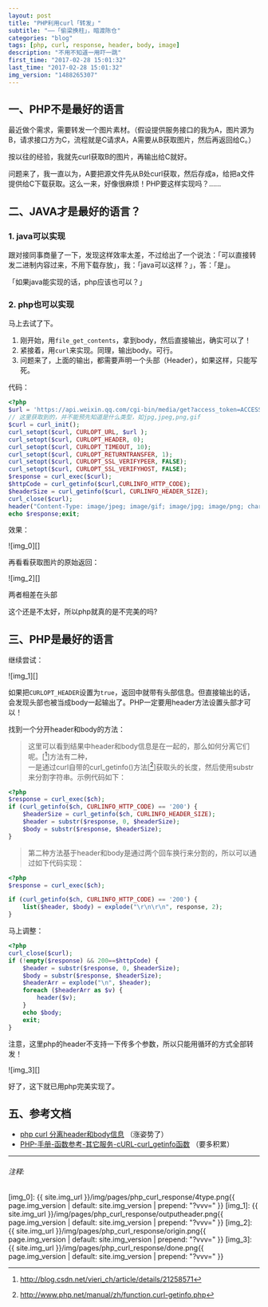 ```yaml
---
layout: post
title: "PHP利用curl「转发」"
subtitle: "——「偷梁换柱」，暗渡陈仓"
categories: "blog"
tags: [php, curl, response, header, body, image]
description: "不用不知道一用吓一跳"
first_time: "2017-02-28 15:01:32"
last_time: "2017-02-28 15:01:32"
img_version: "1488265307"
---
```


## 一、PHP不是最好的语言

最近做个需求，需要转发一个图片素材。（假设提供服务接口的我为A，图片源为B，请求接口方为C，流程就是C请求A，A需要从B获取图片，然后再返回给C。）

按以往的经验，我就先curl获取B的图片，再输出给C就好。

问题来了，我一直以为，A要把源文件先从B处curl获取，然后存成a，给把a文件提供给C下载获取。这么一来，好像很麻烦！PHP要这样实现吗？……

## 二、JAVA才是最好的语言？

### 1. java可以实现

跟对接同事商量了一下，发现这样效率太差，不过给出了一个说法：「可以直接转发二进制内容过来，不用下载存放」，我：「java可以这样？」，答：「是」。

「如果java能实现的话，php应该也可以？」

### 2. php也可以实现

马上去试了下。

1. 刚开始，用`file_get_contents`，拿到body，然后直接输出，确实可以了！
2. 紧接着，用`curl`来实现。同理，输出body。可行。
3. 问题来了，上面的输出，都需要声明一个头部（Header），如果这样，只能写死。

代码：  

```php
<?php
$url = 'https://api.weixin.qq.com/cgi-bin/media/get?access_token=ACCESS_TOKEN&media_id=MEDIA_ID'; 
// 这里获取到的，并不能预先知道是什么类型，如jpg,jpeg,png,gif
$curl = curl_init();
curl_setopt($curl, CURLOPT_URL, $url );
curl_setopt($curl, CURLOPT_HEADER, 0);
curl_setopt($curl, CURLOPT_TIMEOUT, 10);
curl_setopt($curl, CURLOPT_RETURNTRANSFER, 1);
curl_setopt($curl, CURLOPT_SSL_VERIFYPEER, FALSE);
curl_setopt($curl, CURLOPT_SSL_VERIFYHOST, FALSE);
$response = curl_exec($curl);
$httpCode = curl_getinfo($curl,CURLINFO_HTTP_CODE);
$headerSize = curl_getinfo($curl, CURLINFO_HEADER_SIZE);
curl_close($curl);
header("Content-Type: image/jpeg; image/gif; image/jpg; image/png; charset=utf-8");
echo $response;exit;
```

效果：

![img_0][]

再看看获取图片的原始返回：

![img_2][]

两者相差在头部

这个还是不太好，所以php就真的是不完美的吗?

## 三、PHP是最好的语言

继续尝试：

![img_1][]

如果把`CURLOPT_HEADER`设置为`true`，返回中就带有头部信息。但直接输出的话，会发现头部也被当成body一起输出了。PHP一定要用header方法设置头部才可以！

找到一个分开header和body的方法：

>这里可以看到结果中header和body信息是在一起的，那么如何分离它们呢。[[^note_0]]方法有二种，  
>一是通过curl自带的curl_getinfo()方法[[^note_1]]获取头的长度，然后使用substr来分割字符串。示例代码如下：

```php
<?php
$response = curl_exec($ch);
if (curl_getinfo($ch, CURLINFO_HTTP_CODE) == '200') {
    $headerSize = curl_getinfo($ch, CURLINFO_HEADER_SIZE);
    $header = substr($response, 0, $headerSize);
    $body = substr($response, $headerSize);
}  
```

>第二种方法基于header和body是通过两个回车换行来分割的，所以可以通过如下代码实现：

```php
<?php
$response = curl_exec($ch);

if (curl_getinfo($ch, CURLINFO_HTTP_CODE) == '200') {
    list($header, $body) = explode("\r\n\r\n", response, 2);
}
```

马上调整：

```php
<?php
curl_close($curl);
if (!empty($response) && 200==$httpCode) {
    $header = substr($response, 0, $headerSize);
    $body = substr($response, $headerSize);
    $headerArr = explode("\n", $header);
    foreach ($headerArr as $v) {
        header($v);
    }
    echo $body;
    exit;
}
```

注意，这里php的header不支持一下传多个参数，所以只能用循环的方式全部转发！

![img_3][]

好了，这下就已用php完美实现了。

## 五、参考文档

* [php curl 分离header和body信息](http://blog.csdn.net/vieri_ch/article/details/21258571) （涨姿势了）
* [PHP-手册-函数参考-其它服务-cURL-curl_getinfo函数](http://www.php.net/manual/zh/function.curl-getinfo.php) （要多积累）

---

###### 注释:
[^note_0]: <http://blog.csdn.net/vieri_ch/article/details/21258571>
[^note_1]: <http://www.php.net/manual/zh/function.curl-getinfo.php>


[img_0]: {{ site.img_url }}/img/pages/php_curl_response/4type.png{{ page.img_version | default: site.img_version | prepend: "?vvv=" }}
[img_1]: {{ site.img_url }}/img/pages/php_curl_response/outputheader.png{{ page.img_version | default: site.img_version | prepend: "?vvv=" }}
[img_2]: {{ site.img_url }}/img/pages/php_curl_response/origin.png{{ page.img_version | default: site.img_version | prepend: "?vvv=" }}
[img_3]: {{ site.img_url }}/img/pages/php_curl_response/done.png{{ page.img_version | default: site.img_version | prepend: "?vvv=" }}


